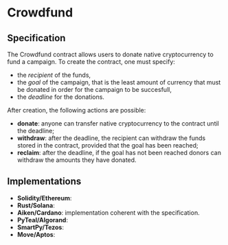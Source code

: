 # Crowdfund

## Specification

The Crowdfund contract allows users to donate native cryptocurrency to
fund a campaign.
To create the contract, one must specify:
- the *recipient* of the funds,
- the *goal* of the campaign, that is the least amount of currency that
must be donated in order for the campaign to be succesfull,
- the *deadline* for the donations.

After creation, the following actions are possible:
- **donate**: anyone can transfer native cryptocurrency to the contract
until the deadline;
- **withdraw**: after the deadline, the recipient can withdraw the funds
stored in the contract, provided that the goal has been reached;
- **reclaim**: after the deadline, if the goal has not been reached
donors can withdraw the amounts they have donated.

## Implementations

- **Solidity/Ethereum**: 
- **Rust/Solana**:
- **Aiken/Cardano**: implementation coherent with the specification.
- **PyTeal/Algorand**:
- **SmartPy/Tezos**:
- **Move/Aptos**:
